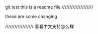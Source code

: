 git test
this is a readme file
////////////////////

these are some changing

//////////////////
看看中文支持怎么样
